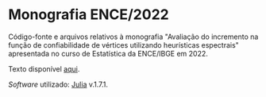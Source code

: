 # Monografia ENCE/2022

Código-fonte e arquivos relativos à monografia "Avaliação do incremento na função de confiabilidade de vértices utilizando heurísticas espectrais" apresentada no curso de Estatística da ENCE/IBGE em 2022.

Texto disponível [aqui](https://e1.pcloud.link/publink/show?code=XZD8mpZgOSvgjSxrjzH0781KpanV81W0Ol7).

*Software* utilizado: [Julia](https://julialang.org/) v.1.7.1.
